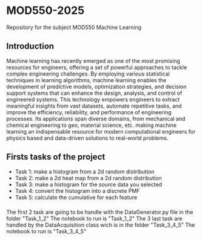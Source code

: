 # MOD550-2025
Repository for the subject MOD550 Machine Learning 

## Introduction 
Machine learning has recently emerged as one of the most promising resources for engineers, offering a set of powerful approaches to tackle complex engineering challenges. By employing various statistical techniques in learning algorithms, machine learning enables the development of predictive models, optimization strategies, and decision support systems that can enhance the design, analysis, and control of engineered systems. This technology empowers engineers to extract meaningful insights from vast datasets, automate repetitive tasks, and improve the efficiency, reliability, and performance of engineering processes. Its applications span diverse domains, from mechanical and chemical engineering to geo, material science, etc. making machine learning an indispensable resource for modern computational engineers for physics based and data-driven solutions to real-world problems.

## Firsts tasks of the project 

- Task 1: make a histogram from a 2d random distribution
- Task 2: make a 2d heat map from a 2d random distribution
- Task 3: make a histogram for the source data you selected
- Task 4: convert the histogram into a discrete PMF
- Task 5: calculate the cumulative for each feature

###
The first 2 task are going to be handle with the DataGenerator.py file in the folder "Task_1_2"
The notebook to run is "Task_1_2"
The 3 last task are handled by the DataAcquisition class wich is in the folder "Task_3_4_5"
The notebook to run is "Task_3_4_5"


